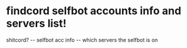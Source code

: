 # findcord selfbot accounts info and servers list!

shitcord?
-- selfbot acc info
-- which servers the selfbot is on

